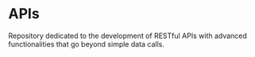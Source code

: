 # APIs
Repository dedicated to the development of RESTful APIs with advanced functionalities that go beyond simple data calls.
